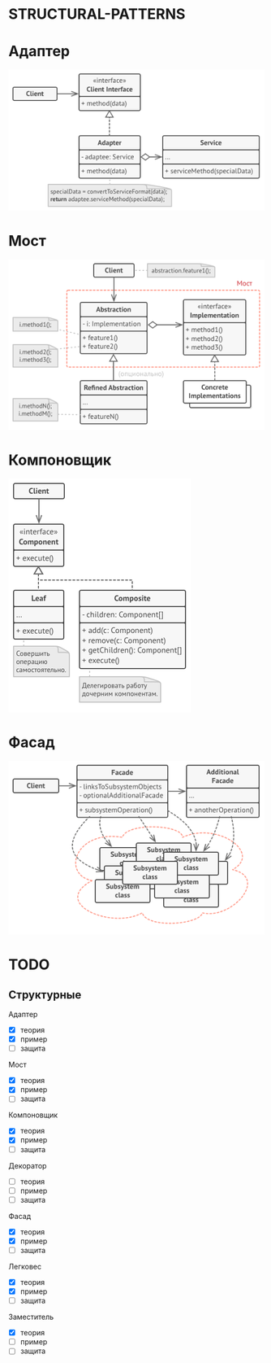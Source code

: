 # STRUCTURAL-PATTERNS

# Адаптер

![](https://github.com/obscene3190/STRUCTURAL-PATTERNS/blob/master/sourses/adapter.png)

# Мост

![](https://github.com/obscene3190/STRUCTURAL-PATTERNS/blob/master/sourses/Bridge.png)

# Компоновщик

![](https://github.com/obscene3190/STRUCTURAL-PATTERNS/blob/master/sourses/kompon.png)

# Фасад

![](https://github.com/obscene3190/STRUCTURAL-PATTERNS/blob/master/sourses/fasad.png)

# TODO
## Структурные 
Адаптер
- [x] теория
- [x] пример
- [ ] защита

Мост
- [x] теория
- [x] пример
- [ ] защита

Компоновщик
- [x] теория
- [x] пример
- [ ] защита

Декоратор
- [ ] теория
- [ ] пример
- [ ] защита

Фасад
- [x] теория
- [x] пример
- [ ] защита

Легковес
- [x] теория
- [x] пример
- [ ] защита

Заместитель
- [x] теория
- [ ] пример
- [ ] защита
